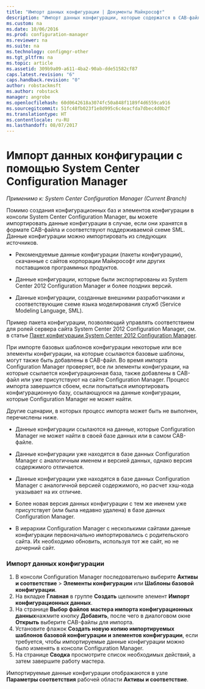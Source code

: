 ```yaml
---
title: "Импорт данных конфигурации | Документы Майкрософт"
description: "Импорт данных конфигурации, которые содержатся в CAB-файле и соответствуют поддерживаемой схеме языка моделирования служб (SML)."
ms.custom: na
ms.date: 10/06/2016
ms.prod: configuration-manager
ms.reviewer: na
ms.suite: na
ms.technology: configmgr-other
ms.tgt_pltfrm: na
ms.topic: article
ms.assetid: 309b9a09-a611-4ba2-90ab-dde51582cf87
caps.latest.revision: "6"
caps.handback.revision: "0"
author: robstackmsft
ms.author: robstack
manager: angrobe
ms.openlocfilehash: 60d0642618a3074fc50a848f1189f4d6559ca916
ms.sourcegitcommit: 51fc48fb023f1e8d995c6c4eacfda7dbec4d0b2f
ms.translationtype: HT
ms.contentlocale: ru-RU
ms.lasthandoff: 08/07/2017
---
```

# <a name="import-configuration-data-with-system-center-configuration-manager"></a>Импорт данных конфигурации с помощью System Center Configuration Manager

*Применимо к: System Center Configuration Manager (Current Branch)*

Помимо создания конфигурационных баз и элементов конфигурации в консоли System Center Configuration Manager, вы можете импортировать данные конфигурации в случае, если они хранятся в формате CAB-файла и соответствуют поддерживаемой схеме SML. Данные конфигурации можно импортировать из следующих источников.  

-   Рекомендуемые данные конфигурации (пакеты конфигурации), скачанные с сайтов корпорации Майкрософт или других поставщиков программных продуктов.  

-   Данные конфигурации, которые были экспортированы из System Center 2012 Configuration Manager и более поздних версий.  

-   Данные конфигурации, созданные внешними разработчиками и соответствующие схеме языка моделирования служб (Service Modeling Language, SML).  

 Пример пакета конфигурации, позволяющий управлять соответствием для ролей сервера сайта System Center 2012 Configuration Manager, см. в статье [Пакет конфигурации System Center 2012 Configuration Manager](http://www.microsoft.com/en-us/download/details.aspx?id=30710&WT.mc_id=rss_alldownloads_all).  

При импорте базовых шаблонов конфигурации некоторые или все элементы конфигурации, на которые ссылаются базовые шаблоны, могут также быть добавлены в CAB-файл. Во время импорта Configuration Manager проверяет, все ли элементы конфигурации, на которые ссылается конфигурационная база, также добавлены в CAB-файл или уже присутствуют на сайте Configuration Manager. Процесс импорта завершится сбоем, если попытаться импортировать конфигурационную базу, ссылающуюся на данные конфигурации, которые Configuration Manager не может найти.  

Другие сценарии, в которых процесс импорта может быть не выполнен, перечислены ниже.  

-   Данные конфигурации ссылаются на данные, которые Configuration Manager не может найти в своей базе данных или в самом CAB-файле.  

-   Данные конфигурации уже находятся в базе данных Configuration Manager с аналогичным именем и версией данных, однако версия содержимого отличается.  

-   Данные конфигурации уже находятся в базе данных Configuration Manager с аналогичной версией содержимого, но расчет хэш-кода указывает на их отличие.  

-   Более новая версия данных конфигурации с тем же именем уже присутствует (или была недавно удалена) в базе данных Configuration Manager.  

-   В иерархии Configuration Manager с несколькими сайтами данные конфигурации первоначально импортировались с родительского сайта. Их необходимо обновить, используя тот же сайт, но не дочерний сайт.  

### <a name="import-configuration-data"></a>Импорт данных конфигурации  

1.  В консоли Configuration Manager последовательно выберите **Активы и соответствие** > **Элементы конфигурации** или **Шаблоны базовой конфигурации**.
2.  На вкладке **Главная** в группе **Создать** щелкните элемент **Импорт конфигурационных данных**.  
3.  На странице **Выбор файлов** **мастера импорта конфигурационных данных**нажмите кнопку **Добавить**, после чего в диалоговом окне **Открыть** выберите CAB-файлы для импорта.  
4.  Установите флажок **Создать новую копию импортируемых шаблонов базовой конфигурации и элементов конфигурации**, если требуется, чтобы импортируемые данные конфигурации можно было изменять в консоли Configuration Manager.  
5.  На странице **Сводка** просмотрите список необходимых действий, а затем завершите работу мастера.  

Импортируемые данные конфигурации отображаются в узле **Параметры соответствия** рабочей области **Активы и соответствие**.  
